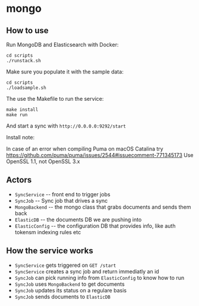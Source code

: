 # mongo

## How to use

Run MongoDB and Elasticsearch with Docker:

```
cd scripts
./runstack.sh
```

Make sure you populate it with the sample data:
```
cd scripts
./loadsample.sh
```

The use the Makefile to run the service:
```
make install
make run
```

And start a sync with `http://0.0.0.0:9292/start`

  Install note:

  In case of an error when compiling Puma on macOS Catalina
  try https://github.com/puma/puma/issues/2544#issuecomment-771345173
  Use OpenSSL 1.1, not OpenSSL 3.x


## Actors

- `SyncService` -- front end to trigger jobs
- `SyncJob` -- Sync job that drives a sync
- `MongoBackend` -- the mongo class that grabs documents and sends them back
- `ElasticDB` -- the documents DB we are pushing into
- `ElasticConfig` -- the configuration DB that provides info, like auth tokensm indexing rules etc


## How the service works

- `SyncService` gets triggered on `GET /start`
- `SyncService` creates a sync job and return immediatly an id
- `SyncJob` can pick running info from `ElasticConfig` to know how to run
- `SyncJob` uses `MongoBackend` to get documents
- `SyncJob` updates its status on a regulare basis
- `SyncJob` sends documents to `ElasticDB`
